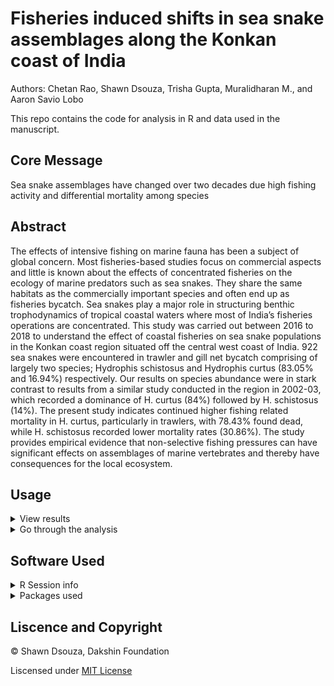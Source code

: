# Fisheries induced shifts in sea snake assemblages along the Konkan coast of India

Authors: Chetan Rao, Shawn Dsouza, Trisha Gupta, Muralidharan M., and Aaron Savio Lobo

This repo contains the code for analysis in R and data used in the manuscript.

## Core Message

Sea snake assemblages have changed over two decades due high fishing activity and differential mortality among species

## Abstract

The effects of intensive fishing on marine fauna has been a subject of global concern. Most fisheries-based studies focus on commercial aspects and little is known about the effects of concentrated fisheries on the ecology of marine predators such as sea snakes. They share the same habitats as the commercially important species and often end up as fisheries bycatch. Sea snakes play a major role in structuring benthic trophodynamics of tropical coastal waters where most of India’s fisheries operations are concentrated. This study was carried out between 2016 to 2018 to understand the effect of coastal fisheries on sea snake populations in the Konkan coast region situated off the central west coast of India. 922 sea snakes were encountered in trawler and gill net bycatch comprising of largely two species; Hydrophis schistosus and Hydrophis curtus (83.05% and 16.94%) respectively. Our results on species abundance were in stark contrast to results from a similar study conducted in the region in 2002-03, which recorded a dominance of H. curtus (84%) followed by H. schistosus (14%). The present study indicates continued higher fishing related mortality in H. curtus, particularly in trawlers, with 78.43% found dead, while H. schistosus recorded lower mortality rates (30.86%). The study provides empirical evidence that non-selective fishing pressures can have significant effects on assemblages of marine vertebrates and thereby have consequences for the local ecosystem.

## Usage

<details>
  <summary> View results </summary>
  
  The R markdown file is configured to out put an HTML document with the results of the analysis. Paste the following code in the terminal. 
  
  
  ```R
  rmarkdown::render(input = "Bycatch MS_analysis.Rmd")
  ```
  *OR*
  
  Open the `Bycatch MS_analysis.html` file in chrome.
  
  </details>
 
 <details>
  <summary>Go through the analysis</summary>
  
   - R markdown files are best viewed in the R studio IDE.
    
   - The repo can be cloned to your github or downloaded
   
   - Before working with the file locally a portable local environment can be activated to make sure you have all the dependencies by running the code below:
   
   ```R
   renv::activate()
   ```
    
   </details>
 
 ## Software Used
<details>
  <summary> R Session info </summary>
  
  ```R                      
 version  R version 4.0.0 (2020-04-24)
 os       Windows 10 x64              
 system   x86_64, mingw32             
 ui       RStudio                     
 language (EN)                        
 collate  English_India.1252          
 ctype    English_India.1252          
 tz       Asia/Calcutta               
 date     2020-05-23                  
  ```

  </details>

<details>
  <summary> Packages used </summary>
  
  ```R
 package      * version   date       lib source                           
 abind          1.4-5     2016-07-21 [1] CRAN (R 4.0.0)                   
 assertthat     0.2.1     2019-03-21 [1] CRAN (R 4.0.0)                   
 backports      1.1.6     2020-04-05 [1] CRAN (R 4.0.0)                   
 base64enc      0.1-3     2015-07-28 [1] CRAN (R 4.0.0)                   
 bitops         1.0-6     2013-08-17 [1] CRAN (R 4.0.0)                   
 broom          0.5.6     2020-04-20 [1] CRAN (R 4.0.0)                   
 callr          3.4.3     2020-03-28 [1] CRAN (R 4.0.0)                   
 car            3.0-8     2020-05-21 [1] CRAN (R 4.0.0)                   
 carData        3.0-4     2020-05-22 [1] CRAN (R 4.0.0)                   
 cellranger     1.1.0     2016-07-27 [1] CRAN (R 4.0.0)                   
 class          7.3-16    2020-03-25 [2] CRAN (R 4.0.0)                   
 classInt       0.4-3     2020-04-07 [1] CRAN (R 4.0.0)                   
 cli            2.0.2     2020-02-28 [1] CRAN (R 4.0.0)                   
 clipr          0.7.0     2019-07-23 [1] CRAN (R 4.0.0)                   
 codetools      0.2-16    2018-12-24 [2] CRAN (R 4.0.0)                   
 colorspace     1.4-1     2019-03-18 [1] CRAN (R 4.0.0)                   
 crayon         1.3.4     2017-09-16 [1] CRAN (R 4.0.0)                   
 crosstalk      1.1.0.1   2020-03-13 [1] CRAN (R 4.0.0)                   
 curl           4.3       2019-12-02 [1] CRAN (R 4.0.0)                   
 data.table     1.12.8    2019-12-09 [1] CRAN (R 4.0.0)                   
 DBI            1.1.0     2019-12-15 [1] CRAN (R 4.0.0)                   
 dbplyr         1.4.3     2020-04-19 [1] CRAN (R 4.0.0)                   
 desc           1.2.0     2018-05-01 [1] CRAN (R 4.0.0)                   
 devtools       2.3.0     2020-04-10 [1] CRAN (R 4.0.0)                   
 dichromat      2.0-0     2013-01-24 [1] CRAN (R 4.0.0)                   
 digest         0.6.25    2020-02-23 [1] CRAN (R 4.0.0)                   
 dplyr        * 0.8.5     2020-03-07 [1] CRAN (R 4.0.0)                   
 e1071          1.7-3     2019-11-26 [1] CRAN (R 4.0.0)                   
 ellipsis       0.3.1     2020-05-15 [1] CRAN (R 4.0.0)                   
 evaluate       0.14      2019-05-28 [1] CRAN (R 4.0.0)                   
 fansi          0.4.1     2020-01-08 [1] CRAN (R 4.0.0)                   
 forcats      * 0.5.0     2020-03-01 [1] CRAN (R 4.0.0)                   
 foreign        0.8-78    2020-04-13 [2] CRAN (R 4.0.0)                   
 fs             1.4.1     2020-04-04 [1] CRAN (R 4.0.0)                   
 generics       0.0.2     2018-11-29 [1] CRAN (R 4.0.0)                   
 ggmap        * 3.0.0     2019-02-04 [1] CRAN (R 4.0.0)                   
 ggplot2      * 3.3.0     2020-03-05 [1] CRAN (R 4.0.0)                   
 ggpubr         0.3.0     2020-05-04 [1] CRAN (R 4.0.0)                   
 ggsignif       0.6.0     2019-08-08 [1] CRAN (R 4.0.0)                   
 glue           1.4.1     2020-05-13 [1] CRAN (R 4.0.0)                   
 gtable         0.3.0     2019-03-25 [1] CRAN (R 4.0.0)                   
 haven          2.2.0     2019-11-08 [1] CRAN (R 4.0.0)                   
 highr          0.8       2019-03-20 [1] CRAN (R 4.0.0)                   
 hms            0.5.3     2020-01-08 [1] CRAN (R 4.0.0)                   
 htmltools      0.4.0     2019-10-04 [1] CRAN (R 4.0.0)                   
 htmlwidgets    1.5.1     2019-10-08 [1] CRAN (R 4.0.0)                   
 httr           1.4.1     2019-08-05 [1] CRAN (R 4.0.0)                   
 jpeg           0.1-8.1   2019-10-24 [1] CRAN (R 4.0.0)                   
 jsonlite       1.6.1     2020-02-02 [1] CRAN (R 4.0.0)                   
 KernSmooth     2.23-16   2019-10-15 [2] CRAN (R 4.0.0)                   
 knitr          1.28      2020-02-06 [1] CRAN (R 4.0.0)                   
 lattice        0.20-41   2020-04-02 [2] CRAN (R 4.0.0)                   
 leafem         0.1.1     2020-04-05 [1] CRAN (R 4.0.0)                   
 leaflet        2.0.3     2019-11-16 [1] CRAN (R 4.0.0)                   
 leafsync       0.1.0     2019-03-05 [1] CRAN (R 4.0.0)                   
 lifecycle      0.2.0     2020-03-06 [1] CRAN (R 4.0.0)                   
 lubridate    * 1.7.8     2020-04-06 [1] CRAN (R 4.0.0)                   
 lwgeom         0.2-4     2020-05-20 [1] CRAN (R 4.0.0)                   
 magrittr       1.5       2014-11-22 [1] CRAN (R 4.0.0)                   
 memoise        1.1.0     2017-04-21 [1] CRAN (R 4.0.0)                   
 modelr         0.1.8     2020-05-19 [1] CRAN (R 4.0.0)                   
 munsell        0.5.0     2018-06-12 [1] CRAN (R 4.0.0)                   
 nlme           3.1-147   2020-04-13 [2] CRAN (R 4.0.0)                   
 openxlsx       4.1.5     2020-05-06 [1] CRAN (R 4.0.0)                   
 osmdata      * 0.1.3.003 2020-05-23 [1] Github (ropensci/osmdata@db7a8d3)
 pillar         1.4.4     2020-05-05 [1] CRAN (R 4.0.0)                   
 pkgbuild       1.0.8     2020-05-07 [1] CRAN (R 4.0.0)                   
 pkgconfig      2.0.3     2019-09-22 [1] CRAN (R 4.0.0)                   
 pkgload        1.0.2     2018-10-29 [1] CRAN (R 4.0.0)                   
 plyr         * 1.8.6     2020-03-03 [1] CRAN (R 4.0.0)                   
 png            0.1-7     2013-12-03 [1] CRAN (R 4.0.0)                   
 prettyunits    1.1.1     2020-01-24 [1] CRAN (R 4.0.0)                   
 processx       3.4.2     2020-02-09 [1] CRAN (R 4.0.0)                   
 ps             1.3.3     2020-05-08 [1] CRAN (R 4.0.0)                   
 purrr        * 0.3.4     2020-04-17 [1] CRAN (R 4.0.0)                   
 R6             2.4.1     2019-11-12 [1] CRAN (R 4.0.0)                   
 raster         3.1-5     2020-04-19 [1] CRAN (R 4.0.0)                   
 RColorBrewer * 1.1-2     2014-12-07 [1] CRAN (R 4.0.0)                   
 Rcpp           1.0.4.6   2020-04-09 [1] CRAN (R 4.0.0)                   
 readr        * 1.3.1     2018-12-21 [1] CRAN (R 4.0.0)                   
 readxl         1.3.1     2019-03-13 [1] CRAN (R 4.0.0)                   
 remotes        2.1.1     2020-02-15 [1] CRAN (R 4.0.0)                   
 repr           1.1.0     2020-01-28 [1] CRAN (R 4.0.0)                   
 reprex         0.3.0     2019-05-16 [1] CRAN (R 4.0.0)                   
 RgoogleMaps    1.4.5.3   2020-02-12 [1] CRAN (R 4.0.0)                   
 rio            0.5.16    2018-11-26 [1] CRAN (R 4.0.0)                   
 rjson          0.2.20    2018-06-08 [1] CRAN (R 4.0.0)                   
 rlang          0.4.6     2020-05-02 [1] CRAN (R 4.0.0)                   
 rmarkdown      2.1       2020-01-20 [1] CRAN (R 4.0.0)                   
 rprojroot      1.3-2     2018-01-03 [1] CRAN (R 4.0.0)                   
 rstatix        0.5.0     2020-04-28 [1] CRAN (R 4.0.0)                   
 rstudioapi     0.11      2020-02-07 [1] CRAN (R 4.0.0)                   
 rvest          0.3.5     2019-11-08 [1] CRAN (R 4.0.0)                   
 scales         1.1.1     2020-05-11 [1] CRAN (R 4.0.0)                   
 sessioninfo    1.1.1     2018-11-05 [1] CRAN (R 4.0.0)                   
 sf           * 0.9-3     2020-05-04 [1] CRAN (R 4.0.0)                   
 skimr          2.1.1     2020-04-16 [1] CRAN (R 4.0.0)                   
 sp             1.4-2     2020-05-20 [1] CRAN (R 4.0.0)                   
 stars          0.4-1     2020-04-07 [1] CRAN (R 4.0.0)                   
 stringi        1.4.6     2020-02-17 [1] CRAN (R 4.0.0)                   
 stringr      * 1.4.0     2019-02-10 [1] CRAN (R 4.0.0)                   
 testthat       2.3.2     2020-03-02 [1] CRAN (R 4.0.0)                   
 tibble       * 3.0.1     2020-04-20 [1] CRAN (R 4.0.0)                   
 tidyr        * 1.1.0     2020-05-20 [1] CRAN (R 4.0.0)                   
 tidyselect     1.1.0     2020-05-11 [1] CRAN (R 4.0.0)                   
 tidyverse    * 1.3.0     2019-11-21 [1] CRAN (R 4.0.0)                   
 tmap         * 3.0       2020-04-09 [1] CRAN (R 4.0.0)                   
 tmaptools      3.0       2020-03-30 [1] CRAN (R 4.0.0)                   
 units          0.6-6     2020-03-16 [1] CRAN (R 4.0.0)                   
 usethis        1.6.1     2020-04-29 [1] CRAN (R 4.0.0)                   
 vctrs          0.3.0     2020-05-11 [1] CRAN (R 4.0.0)                   
 viridisLite    0.3.0     2018-02-01 [1] CRAN (R 4.0.0)                   
 withr          2.2.0     2020-04-20 [1] CRAN (R 4.0.0)                   
 xfun           0.14      2020-05-20 [1] CRAN (R 4.0.0)                   
 XML            3.99-0.3  2020-01-20 [1] CRAN (R 4.0.0)                   
 xml2           1.3.2     2020-04-23 [1] CRAN (R 4.0.0)                   
 zip            2.0.4     2019-09-01 [1] CRAN (R 4.0.0)                   

  ```
  
  </details>
  
 ## Liscence and Copyright
 
 © Shawn Dsouza, Dakshin Foundation
 
Liscensed under [MIT License](LICENSE)
